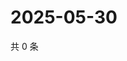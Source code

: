 # 2025-05-30

共 0 条

<!-- BEGIN ZHIHUQUESTIONS -->
<!-- 最后更新时间 Fri May 30 2025 16:15:22 GMT+0800 (China Standard Time) -->

<!-- END ZHIHUQUESTIONS -->
